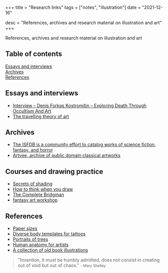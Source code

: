 +++
title = "Research links"
tags = ["notes", "illustration"]
date = "2021-12-16"

desc = "References, archives and research material on illustration and art"
+++

References, archives and research material on illustration and art

## Table of contents

<div class="table-of-contents">

[Essays and interviews](#essays-and-interviews)  
[Archives](#archives)  
[References](#references)

</div>

## Essays and interviews

- [Interview – Denis Forkas Kostromitin – Exploring Death Through Occultism And Art](https://acourseindying.com/interview-denis-forkas-kostromitin-exploring-death-through-occultism-and-art/)
- [The travelling theory of art](https://psyche.co/ideas/when-art-transports-us-where-do-we-actually-go)

## Archives

- [The ISFDB is a community effort to catalog works of science fiction, fantasy, and horror](http://www.isfdb.org/cgi-bin/index.cgi)
- [Artvee, archive of public domain classical artworks](https://artvee.com/)

## Courses and drawing practice

- [Secrets of shading](https://stevenzapata.gumroad.com/l/iuUJK)
- [How to think when you draw](http://theetheringtonbrothers.blogspot.com/p/every-how-to-think-when-you-draw.html)
- [The Complete Bridgman](https://www.ingetang.com/praxis/the-complete-bridgman/)
- [fantasy art workshop](https://www.fantasyartworkshop.com/)

## References

- [Paper sizes](https://papersizes.io/)
- [Diverse body templates for tattoos](https://www.dwamdwamdwam.com/produits/fullpackage)
- [Portraits of trees](https://publicdomainreview.org/collection/sylva-britannica)
- [Human anatomy for artists](https://www.human-anatomy-for-artist.com/)
- [A collection of old book illustrations](https://www.flickr.com/search/?user_id=internetarchivebookimages&tags=bookidhandbookoforname1900meye&view_all=1)

> "Invention, it must be humbly admitted, does not consist in creating out of void but out of chaos."
<small>- Mary Shelley</small>
